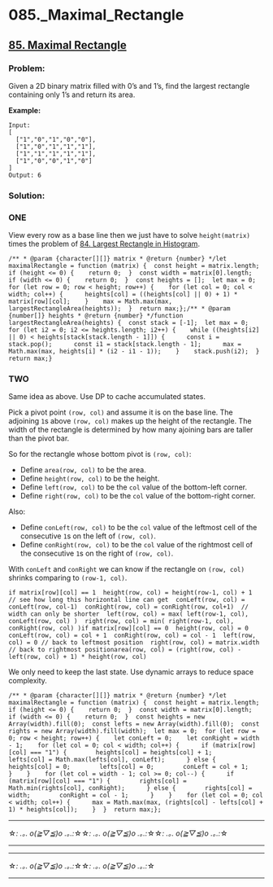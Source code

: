 # 085._Maximal_Rectangle

## [85. Maximal Rectangle](https://leetcode.com/problems/maximal-rectangle/description/)

### Problem:

Given a 2D binary matrix filled with 0’s and 1’s, find the largest rectangle containing only 1’s and return its area.

**Example:**

```
Input:
[
  ["1","0","1","0","0"],
  ["1","0","1","1","1"],
  ["1","1","1","1","1"],
  ["1","0","0","1","0"]
]
Output: 6
```

### Solution:

### ONE

View every row as a base line then we just have to solve `height(matrix)` times the problem of [84. Largest Rectangle in Histogram](084.%20Largest%20Rectangle%20in%20Histogram.md).

```
/** * @param {character[][]} matrix * @return {number} */let maximalRectangle = function (matrix) {  const height = matrix.length;  if (height <= 0) {    return 0;  }  const width = matrix[0].length;  if (width <= 0) {    return 0;  }  const heights = [];  let max = 0;  for (let row = 0; row < height; row++) {    for (let col = 0; col < width; col++) {      heights[col] = ((heights[col] || 0) + 1) * matrix[row][col];    }    max = Math.max(max, largestRectangleArea(heights));  }  return max;};/** * @param {number[]} heights * @return {number} */function largestRectangleArea(heights) {  const stack = [-1];  let max = 0;  for (let i2 = 0; i2 <= heights.length; i2++) {    while ((heights[i2] || 0) < heights[stack[stack.length - 1]]) {      const i = stack.pop();      const i1 = stack[stack.length - 1];      max = Math.max(max, heights[i] * (i2 - i1 - 1));    }    stack.push(i2);  }  return max;}
```

### TWO

Same idea as above. Use DP to cache accumulated states.

Pick a pivot point `(row, col)` and assume it is on the base line. The adjoining `1`s above `(row, col)` makes up the height of the rectangle. The width of the rectangle is determined by how many ajoining bars are taller than the pivot bar.

So for the rectangle whose bottom pivot is `(row, col)`:

- Define `area(row, col)` to be the area.
- Define `height(row, col)` to be the height.
- Define `left(row, col)` to be the `col` value of the bottom-left corner.
- Define `right(row, col)` to be the `col` value of the bottom-right corner.

Also:

- Define `conLeft(row, col)` to be the `col` value of the leftmost cell of the consecutive `1`s on the left of `(row, col)`.
- Define `conRight(row, col)` to be the `col` value of the rightmost cell of the consecutive `1`s on the right of `(row, col)`.

With `conLeft` and `conRight` we can know if the rectangle on `(row, col)` shrinks comparing to `(row-1, col)`.

```
if matrix[row][col] == 1  height(row, col) = height(row-1, col) + 1  // see how long this horizontal line can get  conLeft(row, col) = conLeft(row, col-1)  conRight(row, col) = conRight(row, col+1)  // width can only be shorter  left(row, col) = max( left(row-1, col), conLeft(row, col) )  right(row, col) = min( right(row-1, col), conRight(row, col) )if matrix[row][col] == 0  height(row, col) = 0  conLeft(row, col) = col + 1  conRight(row, col) = col - 1  left(row, col) = 0 // back to leftmost position  right(row, col) = matrix.width // back to rightmost positionarea(row, col) = (right(row, col) - left(row, col) + 1) * height(row, col)
```

We only need to keep the last state. Use dynamic arrays to reduce space complexity.

```
/** * @param {character[][]} matrix * @return {number} */let maximalRectangle = function (matrix) {  const height = matrix.length;  if (height <= 0) {    return 0;  }  const width = matrix[0].length;  if (width <= 0) {    return 0;  }  const heights = new Array(width).fill(0);  const lefts = new Array(width).fill(0);  const rights = new Array(width).fill(width);  let max = 0;  for (let row = 0; row < height; row++) {    let conLeft = 0;    let conRight = width - 1;    for (let col = 0; col < width; col++) {      if (matrix[row][col] === "1") {        heights[col] = heights[col] + 1;        lefts[col] = Math.max(lefts[col], conLeft);      } else {        heights[col] = 0;        lefts[col] = 0;        conLeft = col + 1;      }    }    for (let col = width - 1; col >= 0; col--) {      if (matrix[row][col] === "1") {        rights[col] = Math.min(rights[col], conRight);      } else {        rights[col] = width;        conRight = col - 1;      }    }    for (let col = 0; col < width; col++) {      max = Math.max(max, (rights[col] - lefts[col] + 1) * heights[col]);    }  }  return max;};
```

---

☆*: .｡. o(≧▽≦)o .｡.:*☆☆*: .｡. o(≧▽≦)o .｡.:*☆☆*: .｡. o(≧▽≦)o .｡.:*☆

---

---

☆*: .｡. o(≧▽≦)o .｡.:*☆☆*: .｡. o(≧▽≦)o .｡.:*☆

---
